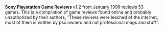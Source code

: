 **Sony Playstation Game Reviews** v1.2 from January 1996 reviews 53 games. This is a compilation of game reviews found online and probably unauthorized by their authors, "These reviews were leeched of the internet, most of them is written by psx owners and not professional mags and stuff".